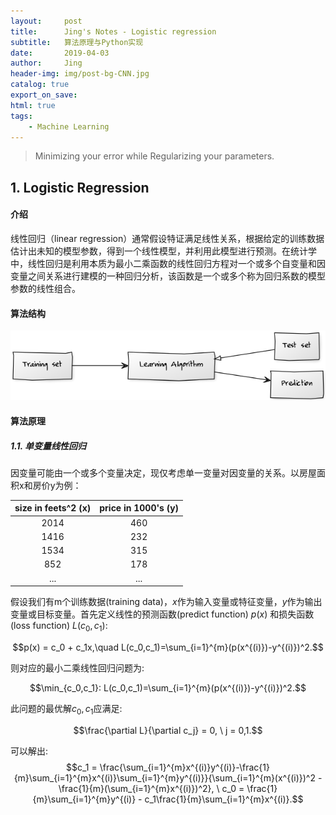 ```yaml
---
layout:     post
title:      Jing's Notes - Logistic regression
subtitle:   算法原理与Python实现
date:       2019-04-03
author:     Jing
header-img: img/post-bg-CNN.jpg
catalog: true
export_on_save:
html: true
tags:
    - Machine Learning
---
```



> Minimizing your error while Regularizing your parameters.

## 1. Logistic Regression
#### 介绍
线性回归（linear regression）通常假设特证满足线性关系，根据给定的训练数据估计出未知的模型参数，得到一个线性模型，并利用此模型进行预测。在统计学中，线性回归是利用本质为最小二乘函数的线性回归方程对一个或多个自变量和因变量之间关系进行建模的一种回归分析，该函数是一个或多个称为回归系数的模型参数的线性组合。
#### 算法结构

<img src="https://raw.githubusercontent.com/HuangJing0/HuangJing0.github.io/master/img/post-LR1-structure.png">

#### 算法原理
##### 1.1. 单变量线性回归
因变量可能由一个或多个变量决定，现仅考虑单一变量对因变量的关系。以房屋面积x和房价y为例：

size in feets^2 (x) | price in 1000's (y) |
:-: | :-:
2014 | 460
1416 | 232
1534 | 315
852 | 178
...|...

假设我们有m个训练数据(training data)，$x$作为输入变量或特征变量，$y$作为输出变量或目标变量。首先定义线性的预测函数(predict function) $p(x)$ 和损失函数(loss function) $L(c_0,c_1)$:

$$p(x) = c_0 + c_1x,\quad L(c_0,c_1)=\sum_{i=1}^{m}(p(x^{(i)})-y^{(i)})^2.$$

则对应的最小二乘线性回归问题为:

$$\min_{c_0,c_1}: L(c_0,c_1)=\sum_{i=1}^{m}(p(x^{(i)})-y^{(i)})^2.$$

此问题的最优解$c_0, c_1$应满足:

$$\frac{\partial  L}{\partial c_j} = 0, \ j = 0,1.$$

可以解出:
$$c_1 = \frac{\sum_{i=1}^{m}x^{(i)}y^{(i)}-\frac{1}{m}\sum_{i=1}^{m}x^{(i)}\sum_{i=1}^{m}y^{(i)}}{\sum_{i=1}^{m}(x^{(i)})^2 - \frac{1}{m}(\sum_{i=1}^{m}x^{(i)})^2}, \ c_0 = \frac{1}{m}\sum_{i=1}^{m}y^{(i)} - c_1\frac{1}{m}\sum_{i=1}^{m}x^{(i)}.$$

